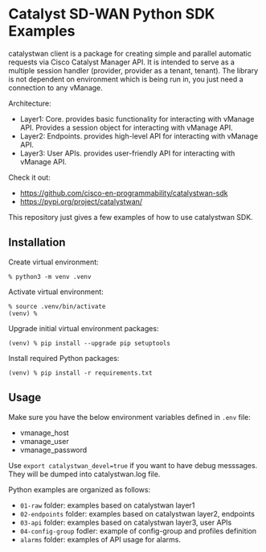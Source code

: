 # Catalyst SD-WAN Python SDK Examples

catalystwan client is a package for creating simple and parallel automatic requests via Cisco Catalyst Manager API.
It is intended to serve as a multiple session handler (provider, provider as a tenant, tenant).
The library is not dependent on environment which is being run in, you just need a connection to any vManage.

Architecture:
- Layer1: Core. provides basic functionality for interacting with vManage API. Provides a session object for interacting with vManage API.
- Layer2: Endpoints. provides high-level API for interacting with vManage API.
- Layer3: User APIs. provides user-friendly API for interacting with vManage API.

Check it out:

- <https://github.com/cisco-en-programmability/catalystwan-sdk>
- <https://pypi.org/project/catalystwan/>

This repository just gives a few examples of how to use catalystwan SDK.

## Installation

Create virtual environment:

```example
% python3 -m venv .venv
```

Activate virtual environment:

```example
% source .venv/bin/activate
(venv) %
```

Upgrade initial virtual environment packages:

```example
(venv) % pip install --upgrade pip setuptools
```

Install required Python packages:

```example
(venv) % pip install -r requirements.txt
```

## Usage

Make sure you have the below environment variables defined in `.env` file:

- vmanage_host
- vmanage_user
- vmanage_password

Use `export catalystwan_devel=true` if you want to have debug messsages.
They will be dumped into catalystwan.log file.

Python examples are organized as follows:

- `01-raw` folder: examples based on catalystwan layer1
- `02-endpoints` folder: examples based on catalystwan layer2, endpoints
- `03-api` folder: examples based on catalystwan layer3, user APIs
- `04-config-group` fodler: example of config-group and profiles definition
- `alarms` folder: examples of API usage for alarms.
